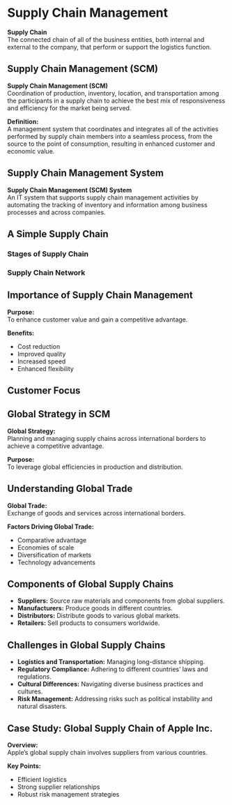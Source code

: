 # Supply Chain Management

**Supply Chain**  
The connected chain of all of the business entities, both internal and external to the company, that perform or support the logistics function.

## Supply Chain Management (SCM)

**Supply Chain Management (SCM)**  
Coordination of production, inventory, location, and transportation among the participants in a supply chain to achieve the best mix of responsiveness and efficiency for the market being served.

**Definition:**  
A management system that coordinates and integrates all of the activities performed by supply chain members into a seamless process, from the source to the point of consumption, resulting in enhanced customer and economic value.

## Supply Chain Management System

**Supply Chain Management (SCM) System**  
An IT system that supports supply chain management activities by automating the tracking of inventory and information among business processes and across companies.

## A Simple Supply Chain

### Stages of Supply Chain

### Supply Chain Network

## Importance of Supply Chain Management

**Purpose:**  
To enhance customer value and gain a competitive advantage.

**Benefits:**  
- Cost reduction
- Improved quality
- Increased speed
- Enhanced flexibility

## Customer Focus

## Global Strategy in SCM

**Global Strategy:**  
Planning and managing supply chains across international borders to achieve a competitive advantage.

**Purpose:**  
To leverage global efficiencies in production and distribution.

## Understanding Global Trade

**Global Trade:**  
Exchange of goods and services across international borders.

**Factors Driving Global Trade:**  
- Comparative advantage
- Economies of scale
- Diversification of markets
- Technology advancements

## Components of Global Supply Chains

- **Suppliers:** Source raw materials and components from global suppliers.
- **Manufacturers:** Produce goods in different countries.
- **Distributors:** Distribute goods to various global markets.
- **Retailers:** Sell products to consumers worldwide.

## Challenges in Global Supply Chains

- **Logistics and Transportation:** Managing long-distance shipping.
- **Regulatory Compliance:** Adhering to different countries’ laws and regulations.
- **Cultural Differences:** Navigating diverse business practices and cultures.
- **Risk Management:** Addressing risks such as political instability and natural disasters.

## Case Study: Global Supply Chain of Apple Inc.

**Overview:**  
Apple’s global supply chain involves suppliers from various countries.

**Key Points:**  
- Efficient logistics
- Strong supplier relationships
- Robust risk management strategies
